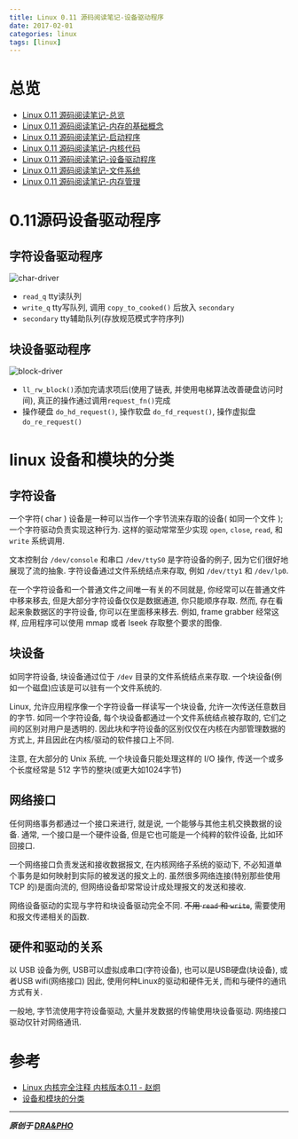 ```yaml
---
title: Linux 0.11 源码阅读笔记-设备驱动程序
date: 2017-02-01
categories: linux
tags: [linux]
---
```


# 总览

- [Linux 0.11 源码阅读笔记-总览](https://draapho.github.io/2017/01/23/1704-linux-source/)
- [Linux 0.11 源码阅读笔记-内存的基础概念](https://draapho.github.io/2017/01/26/1704-linux-source1/)
- [Linux 0.11 源码阅读笔记-启动程序](https://draapho.github.io/2017/01/28/1704-linux-source2/)
- [Linux 0.11 源码阅读笔记-内核代码](https://draapho.github.io/2017/01/31/1704-linux-source3/)
- [Linux 0.11 源码阅读笔记-设备驱动程序](https://draapho.github.io/2017/02/01/1704-linux-source4/)
- [Linux 0.11 源码阅读笔记-文件系统](https://draapho.github.io/2017/02/13/1704-linux-source5/)
- [Linux 0.11 源码阅读笔记-内存管理](https://draapho.github.io/2017/02/15/1704-linux-source6/)



# 0.11源码设备驱动程序

## 字符设备驱动程序

![char-driver](https://draapho.github.io/images/1704/4-char-driver.jpg)

- `read_q` tty读队列
- `write_q` tty写队列, 调用 `copy_to_cooked()` 后放入 `secondary`
- `secondary` tty辅助队列(存放规范模式字符序列)

## 块设备驱动程序

![block-driver](https://draapho.github.io/images/1704/4-block-driver.jpg)

- `ll_rw_block()`添加完请求项后(使用了链表, 并使用电梯算法改善硬盘访问时间), 真正的操作通过调用`request_fn()`完成
- 操作硬盘 `do_hd_request()`, 操作软盘 `do_fd_request()`, 操作虚拟盘 `do_re_request()`


# linux 设备和模块的分类

## 字符设备

一个字符( char ) 设备是一种可以当作一个字节流来存取的设备( 如同一个文件 ); 一个字符驱动负责实现这种行为.
这样的驱动常常至少实现 `open`, `close`, `read`, 和 `write` 系统调用.

文本控制台 `/dev/console` 和串口 `/dev/ttyS0` 是字符设备的例子, 因为它们很好地展现了流的抽象.
字符设备通过文件系统结点来存取, 例如 `/dev/tty1` 和 `/dev/lp0`.

在一个字符设备和一个普通文件之间唯一有关的不同就是, 你经常可以在普通文件中移来移去, 但是大部分字符设备仅仅是数据通道, 你只能顺序存取.
然而, 存在看起来象数据区的字符设备, 你可以在里面移来移去. 例如, frame grabber 经常这样, 应用程序可以使用 mmap 或者 lseek 存取整个要求的图像.


## 块设备

如同字符设备, 块设备通过位于 `/dev` 目录的文件系统结点来存取. 一个块设备(例如一个磁盘)应该是可以驻有一个文件系统的.

Linux, 允许应用程序像一个字符设备一样读写一个块设备, 允许一次传送任意数目的字节.
如同一个字符设备, 每个块设备都通过一个文件系统结点被存取的, 它们之间的区别对用户是透明的.
因此块和字符设备的区别仅仅在内核在内部管理数据的方式上, 并且因此在内核/驱动的软件接口上不同.

注意, 在大部分的 Unix 系统, 一个块设备只能处理这样的 I/O 操作, 传送一个或多个长度经常是 512 字节的整块(或更大如1024字节)


## 网络接口

任何网络事务都通过一个接口来进行, 就是说, 一个能够与其他主机交换数据的设备.
通常, 一个接口是一个硬件设备, 但是它也可能是一个纯粹的软件设备, 比如环回接口.

一个网络接口负责发送和接收数据报文, 在内核网络子系统的驱动下, 不必知道单个事务是如何映射到实际的被发送的报文上的.
虽然很多网络连接(特别那些使用 TCP 的)是面向流的, 但网络设备却常常设计成处理报文的发送和接收.

网络设备驱动的实现与字符和块设备驱动完全不同. ~~不用 `read` 和 `write`~~, 需要使用和报文传递相关的函数.


## 硬件和驱动的关系

以 USB 设备为例, USB可以虚拟成串口(字符设备), 也可以是USB硬盘(块设备), 或者USB wifi(网络接口)
因此, 使用何种Linux的驱动和硬件无关, 而和与硬件的通讯方式有关.

一般地, 字节流使用字符设备驱动, 大量并发数据的传输使用块设备驱动. 网络接口驱动仅针对网络通讯.


# 参考

- [Linux 内核完全注释 内核版本0.11 - 赵炯](http://oldlinux.org/download/clk011c-3.0-toc.pdf)
- [设备和模块的分类](http://www.deansys.com/doc/ldd3/ch01s03.html)


----------

***原创于 [DRA&PHO](https://draapho.github.io/)***
